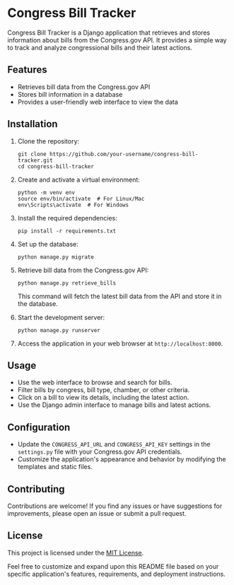# Congress Bill Tracker

Congress Bill Tracker is a Django application that retrieves and stores information about bills from the Congress.gov API. It provides a simple way to track and analyze congressional bills and their latest actions.

## Features

- Retrieves bill data from the Congress.gov API
- Stores bill information in a database
- Provides a user-friendly web interface to view the data

## Installation

1. Clone the repository:

   ```
   git clone https://github.com/your-username/congress-bill-tracker.git
   cd congress-bill-tracker
   ```

2. Create and activate a virtual environment:

   ```
   python -m venv env
   source env/bin/activate  # For Linux/Mac
   env\Scripts\activate  # For Windows
   ```

3. Install the required dependencies:

   ```
   pip install -r requirements.txt
   ```

4. Set up the database:

   ```
   python manage.py migrate
   ```

5. Retrieve bill data from the Congress.gov API:

   ```
   python manage.py retrieve_bills
   ```

   This command will fetch the latest bill data from the API and store it in the database.

6. Start the development server:

   ```
   python manage.py runserver
   ```

7. Access the application in your web browser at `http://localhost:8000`.

## Usage

- Use the web interface to browse and search for bills.
- Filter bills by congress, bill type, chamber, or other criteria.
- Click on a bill to view its details, including the latest action.
- Use the Django admin interface to manage bills and latest actions.

## Configuration

- Update the `CONGRESS_API_URL` and `CONGRESS_API_KEY` settings in the `settings.py` file with your Congress.gov API credentials.
- Customize the application's appearance and behavior by modifying the templates and static files.

## Contributing

Contributions are welcome! If you find any issues or have suggestions for improvements, please open an issue or submit a pull request.

## License

This project is licensed under the [MIT License](LICENSE).

Feel free to customize and expand upon this README file based on your specific application's features, requirements, and deployment instructions.